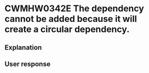 # CWMHW0342E The dependency cannot be added because it will create a circular dependency.

## Explanation

## User response